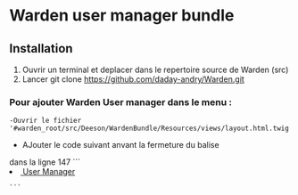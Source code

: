 # Warden user manager bundle

## Installation
1. Ouvrir un terminal et deplacer dans le repertoire source de Warden (src)
2. Lancer git clone https://github.com/daday-andry/Warden.git

### Pour ajouter Warden User manager dans le menu :
  
    -Ouvrir le fichier '#warden_root/src/Deeson/WardenBundle/Resources/views/layout.html.twig'
   
   - AJouter le code suivant anvant la fermeture du balise </ul> dans la ligne 147
    ```     
       <li>
            <a href="{{ path('warden_user_manager_homepage') }}"><i class="fa fa-user"></i> &nbsp;<span>User Manager</span></a>
        </li>
    ```
